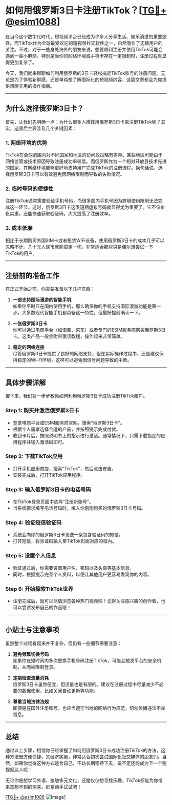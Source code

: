 # 如何用俄罗斯3日卡注册TikTok？[[TG💪+ @esim1088](https://t.me/s/esim1088)]

在当今这个数字化时代，短视频平台已经成为许多人分享生活、娱乐消遣的重要途径。而TikTok作为全球最受欢迎的短视频社交软件之一，自然吸引了无数用户的关注。不过，对于一些身处海外的朋友来说，想要顺利注册并使用TikTok可能会遇到一些小麻烦。特别是当你的网络环境或手机卡存在一定限制时，注册过程就显得更加复杂了。

今天，我们就来聊聊如何利用俄罗斯的3日卡轻松搞定TikTok账号的注册问题。无论是为了体验新鲜感，还是单纯想了解国际化的短视频内容，这篇文章都会为你提供清晰实用的操作指南。

---

## 为什么选择俄罗斯3日卡？

首先，让我们先明确一点：为什么很多人推荐用俄罗斯3日卡来注册TikTok呢？其实，这背后主要涉及几个关键因素：

### 1. **网络环境的优势**
   TikTok在全球范围内对不同国家和地区的访问政策略有差异。某些地区可能由于网络监管或技术原因导致注册成功率较低。而俄罗斯作为一个相对开放且技术先进的国家，其网络环境能够更好地支持用户完成TikTok的注册流程。换句话说，选择俄罗斯3日卡可以有效避免因网络限制而导致的失败情况。

### 2. **临时号码的便捷性**
   注册TikTok通常需要验证手机号码，而很多国内手机号因为跨境使用限制无法完成这一环节。这时，俄罗斯3日卡这类短期虚拟号码就显得尤为重要了。它不仅价格实惠，还能快速获取验证码，大大提高了注册效率。

### 3. **成本低廉**
   相比于长期购买外国SIM卡或者租赁WiFi设备，使用俄罗斯3日卡的成本几乎可以忽略不计。几十元人民币就能搞定一切，非常适合那些只是偶尔想尝试一下TikTok的用户。

---

## 注册前的准备工作

在正式开始之前，你需要准备以下几样东西：

1. **一部支持国际漫游的智能手机**  
   如果你平时只在国内使用手机，那么确保你的手机支持国际漫游功能是第一步。大多数现代智能手机都具备这一特性，但最好提前确认一下。

2. **一张俄罗斯3日卡**  
   你可以通过电商平台（如淘宝、京东）或者专门的ESIM服务商购买俄罗斯3日卡。这类产品一般会附带激活教程，操作起来非常简单。

3. **稳定的网络连接**  
   尽管俄罗斯3日卡提供了良好的网络支持，但在实际操作过程中，还是建议保持稳定的Wi-Fi环境，这样可以避免因信号问题导致的中断。

---

## 具体步骤详解

接下来，我们将一步步教你如何利用俄罗斯3日卡成功注册TikTok账户。

### Step 1: 购买并激活俄罗斯3日卡
- 登录电商平台或ESIM服务商官网，搜索“俄罗斯3日卡”。
- 根据个人需求选择合适的产品，并按照提示完成付款。
- 收到卡片后，按照说明书上的指示进行激活。通常情况下，只需下载指定的应用程序并输入激活码即可。

### Step 2: 下载TikTok应用
- 打开手机应用商店，搜索“TikTok”，然后点击安装。
- 安装完成后，打开TikTok应用程序。

### Step 3: 输入俄罗斯3日卡的电话号码
- 在TikTok登录页面中选择“注册新账号”。
- 当系统要求填写电话号码时，填入你刚刚购买的俄罗斯3日卡号码。

### Step 4: 验证短信验证码
- 系统会向你的俄罗斯3日卡发送一条包含验证码的短信。
- 打开短信，将验证码输入至TikTok页面对应的框内。

### Step 5: 设置个人信息
- 验证通过后，你需要设置用户名、密码以及头像等基本信息。
- 同时，根据提示完善个人资料，以便让其他用户更容易发现你的内容。

### Step 6: 开始探索TikTok世界
- 注册完成后，就可以尽情浏览各种热门视频啦！记得关注感兴趣的创作者，也可以尝试发布自己的作品哦！

---

## 小贴士与注意事项

虽然整个过程看起来并不复杂，但仍有一些细节需要注意：

1. **避免频繁切换号码**  
   如果你在短时间内多次更换手机号码注册TikTok，可能会触发平台的安全机制，从而被限制登录。

2. **定期检查流量消耗**  
   俄罗斯3日卡虽然便宜，但流量也是有限的。建议在注册过程中尽量减少不必要的数据使用，比如关闭自动更新等功能。

3. **尊重当地法律法规**  
   即便是在国外注册账号，也应当遵守当地的网络行为规范，切勿传播违法不良信息。

---

## 总结

通过以上步骤，相信你已经掌握了如何用俄罗斯3日卡成功注册TikTok的方法。这种方法既方便快捷，又经济实惠，非常适合初次尝试国际化社交媒体的朋友们。当然，如果你觉得这种方式适合自己，不妨长期坚持下去，说不定还能成为下一个短视频达人呢！

无论你是想学习外语、接触多元文化，还是仅仅想寻找乐趣，TikTok都能为你带来意想不到的惊喜。赶紧动手试试吧！

[[TG💪+ @esim1088](https://t.me/s/esim1088) ![Image](https://i.postimg.cc/4NQfJmqS/Snipaste-2025-05-13-00-14-12.png)]